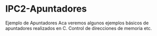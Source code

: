 # IPC2-Apuntadores
Ejemplo de Apuntadores
Aca veremos algunos ejemplos básicos de apuntadores realizados en C. Control de direcciones de memoria etc. 
